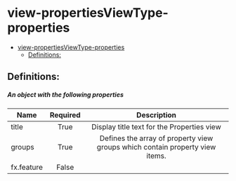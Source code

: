 <a name="view-propertiesviewtype-properties"></a>
# view-propertiesViewType-properties
* [view-propertiesViewType-properties](#view-propertiesviewtype-properties)
    * [Definitions:](#view-propertiesviewtype-properties-definitions)

<a name="view-propertiesviewtype-properties-definitions"></a>
## Definitions:
<a name="view-propertiesviewtype-properties-definitions-an-object-with-the-following-properties"></a>
##### An object with the following properties
| Name | Required | Description
| ---|:--:|:--:|
|title|True|Display title text for the Properties view
|groups|True|Defines the array of property view groups which contain property view items.
|fx.feature|False|
